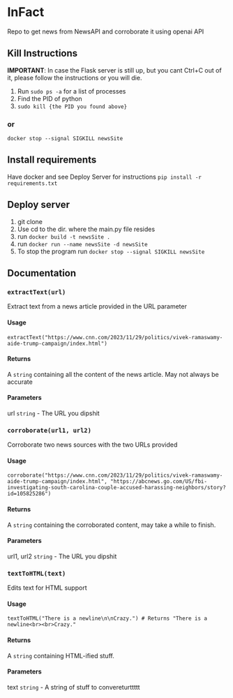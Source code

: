 # InFact

Repo to get news from NewsAPI and corroborate it using openai API

## Kill Instructions

**IMPORTANT**: In case the Flask server is still up, but you cant Ctrl+C out of it, please follow the instructions or you will die.

1. Run `sudo ps -a` for a list of processes
2. Find the PID of python
3. `sudo kill {the PID you found above}`

### or
```docker stop --signal SIGKILL newsSite```

## Install requirements
Have docker and see Deploy Server for instructions
`pip install -r requirements.txt`

## Deploy server
1. git clone
2. Use cd to the dir. where the main.py file resides
3. run ```docker build -t newsSite . ```
4. run ```docker run --name newsSite -d newsSite```
5. To stop the program run ```docker stop --signal SIGKILL newsSite```

## Documentation

### `extractText(url)`

Extract text from a news article provided in the URL parameter

#### Usage
`extractText("https://www.cnn.com/2023/11/29/politics/vivek-ramaswamy-aide-trump-campaign/index.html")`

#### Returns
A `string` containing all the content of the news article. May not always be accurate

#### Parameters
url `string` - The URL you dipshit








### `corroborate(url1, url2)`

Corroborate two news sources with the two URLs provided

#### Usage
`corroborate("https://www.cnn.com/2023/11/29/politics/vivek-ramaswamy-aide-trump-campaign/index.html", "https://abcnews.go.com/US/fbi-investigating-south-carolina-couple-accused-harassing-neighbors/story?id=105825286")`

#### Returns
A `string` containing the corroborated content, may take a while to finish.

#### Parameters
url1, url2 `string` - The URL you dipshit







### `textToHTML(text)`

Edits text for HTML support

#### Usage
`textToHTML("There is a newline\n\nCrazy.") # Returns "There is a newline<br><br>Crazy."`

#### Returns
A `string` containing HTML-ified stuff.

#### Parameters
text `string` - A string of stuff to convereturttttt
